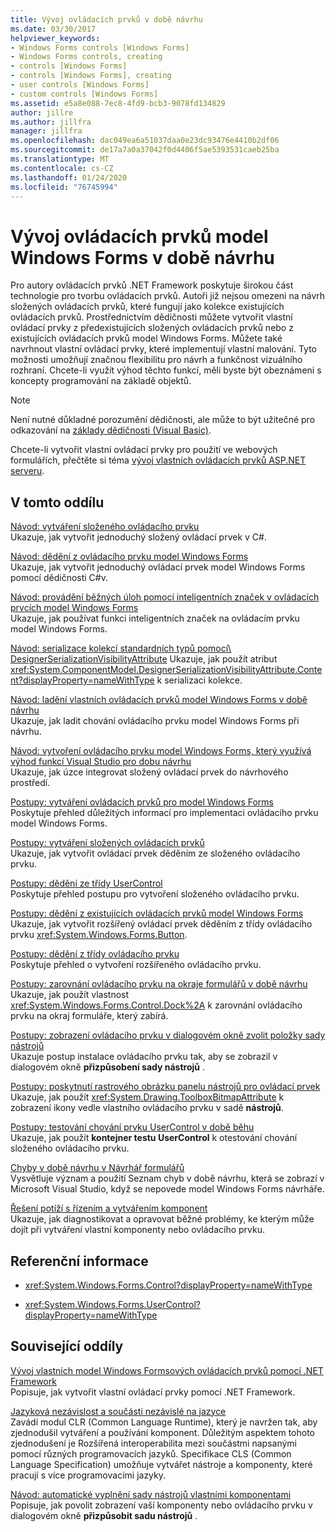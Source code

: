 ```yaml
---
title: Vývoj ovládacích prvků v době návrhu
ms.date: 03/30/2017
helpviewer_keywords:
- Windows Forms controls [Windows Forms]
- Windows Forms controls, creating
- controls [Windows Forms]
- controls [Windows Forms], creating
- user controls [Windows Forms]
- custom controls [Windows Forms]
ms.assetid: e5a8e088-7ec8-4fd9-bcb3-9078fd134829
author: jillre
ms.author: jillfra
manager: jillfra
ms.openlocfilehash: dac049ea6a51037daa0e23dc93476e4410b2df06
ms.sourcegitcommit: de17a7a0a37042f0d4406f5ae5393531caeb25ba
ms.translationtype: MT
ms.contentlocale: cs-CZ
ms.lasthandoff: 01/24/2020
ms.locfileid: "76745994"
---
```

# <a name="develop-windows-forms-controls-at-design-time"></a>Vývoj ovládacích prvků model Windows Forms v době návrhu

Pro autory ovládacích prvků .NET Framework poskytuje širokou část technologie pro tvorbu ovládacích prvků. Autoři již nejsou omezeni na návrh složených ovládacích prvků, které fungují jako kolekce existujících ovládacích prvků. Prostřednictvím dědičnosti můžete vytvořit vlastní ovládací prvky z předexistujících složených ovládacích prvků nebo z existujících ovládacích prvků model Windows Forms. Můžete také navrhnout vlastní ovládací prvky, které implementují vlastní malování. Tyto možnosti umožňují značnou flexibilitu pro návrh a funkčnost vizuálního rozhraní. Chcete-li využít výhod těchto funkcí, měli byste být obeznámeni s koncepty programování na základě objektů.

> [!NOTE]
> Není nutné důkladné porozumění dědičnosti, ale může to být užitečné pro odkazování na [základy dědičnosti (Visual Basic)](~/docs/visual-basic/programming-guide/language-features/objects-and-classes/inheritance-basics.md).

Chcete-li vytvořit vlastní ovládací prvky pro použití ve webových formulářích, přečtěte si téma [vývoj vlastních ovládacích prvků ASP.NET serveru](https://docs.microsoft.com/previous-versions/aspnet/zt27tfhy(v=vs.100)).

## <a name="in-this-section"></a>V tomto oddílu

[Návod: vytváření složeného ovládacího prvku](walkthrough-authoring-a-composite-control-with-visual-csharp.md)\
Ukazuje, jak vytvořit jednoduchý složený ovládací prvek v C#.

[Návod: dědění z ovládacího prvku model Windows Forms](walkthrough-inheriting-from-a-windows-forms-control-with-visual-csharp.md)\
Ukazuje, jak vytvořit jednoduchý ovládací prvek model Windows Forms pomocí dědičnosti C#v.

[Návod: provádění běžných úloh pomocí inteligentních značek v ovládacích prvcích model Windows Forms](performing-common-tasks-using-smart-tags-on-wf-controls.md)\
Ukazuje, jak používat funkci inteligentních značek na ovládacím prvku model Windows Forms.

[Návod: serializace kolekcí standardních typů pomocí\ DesignerSerializationVisibilityAttribute](serializing-collections-designerserializationvisibilityattribute.md)
Ukazuje, jak použít atribut <xref:System.ComponentModel.DesignerSerializationVisibilityAttribute.Content?displayProperty=nameWithType> k serializaci kolekce.

[Návod: ladění vlastních ovládacích prvků model Windows Forms v době návrhu](walkthrough-debugging-custom-windows-forms-controls-at-design-time.md)\
Ukazuje, jak ladit chování ovládacího prvku model Windows Forms při návrhu.

[Návod: vytvoření ovládacího prvku model Windows Forms, který využívá výhod funkcí Visual Studio pro dobu návrhu](creating-a-wf-control-design-time-features.md)\
Ukazuje, jak úzce integrovat složený ovládací prvek do návrhového prostředí.

[Postupy: vytváření ovládacích prvků pro model Windows Forms](how-to-author-controls-for-windows-forms.md)\
Poskytuje přehled důležitých informací pro implementaci ovládacího prvku model Windows Forms.

[Postupy: vytváření složených ovládacích prvků](how-to-author-composite-controls.md)\
Ukazuje, jak vytvořit ovládací prvek děděním ze složeného ovládacího prvku.

[Postupy: dědění ze třídy UserControl](how-to-inherit-from-the-usercontrol-class.md)\
Poskytuje přehled postupu pro vytvoření složeného ovládacího prvku.

[Postupy: dědění z existujících ovládacích prvků model Windows Forms](how-to-inherit-from-existing-windows-forms-controls.md)\
Ukazuje, jak vytvořit rozšířený ovládací prvek děděním z třídy ovládacího prvku <xref:System.Windows.Forms.Button>.

[Postupy: dědění z třídy ovládacího prvku](how-to-inherit-from-the-control-class.md)\
Poskytuje přehled o vytvoření rozšířeného ovládacího prvku.

[Postupy: zarovnání ovládacího prvku na okraje formulářů v době návrhu](how-to-align-a-control-to-the-edges-of-forms-at-design-time.md)\
Ukazuje, jak použít vlastnost <xref:System.Windows.Forms.Control.Dock%2A> k zarovnání ovládacího prvku na okraj formuláře, který zabírá.

[Postupy: zobrazení ovládacího prvku v dialogovém okně zvolit položky sady nástrojů](how-to-display-a-control-in-the-choose-toolbox-items-dialog-box.md)\
Ukazuje postup instalace ovládacího prvku tak, aby se zobrazil v dialogovém okně **přizpůsobení sady nástrojů** .

[Postupy: poskytnutí rastrového obrázku panelu nástrojů pro ovládací prvek](how-to-provide-a-toolbox-bitmap-for-a-control.md)\
Ukazuje, jak použít <xref:System.Drawing.ToolboxBitmapAttribute> k zobrazení ikony vedle vlastního ovládacího prvku v sadě **nástrojů**.

[Postupy: testování chování prvku UserControl v době běhu](how-to-test-the-run-time-behavior-of-a-usercontrol.md)\
Ukazuje, jak použít **kontejner testu UserControl** k otestování chování složeného ovládacího prvku.

[Chyby v době návrhu v Návrhář formulářů](design-time-errors-in-the-windows-forms-designer.md)\
Vysvětluje význam a použití Seznam chyb v době návrhu, která se zobrazí v Microsoft Visual Studio, když se nepovede model Windows Forms návrháře.

[Řešení potíží s řízením a vytvářením komponent](troubleshooting-control-and-component-authoring.md)\
Ukazuje, jak diagnostikovat a opravovat běžné problémy, ke kterým může dojít při vytváření vlastní komponenty nebo ovládacího prvku.

## <a name="reference"></a>Referenční informace

- <xref:System.Windows.Forms.Control?displayProperty=nameWithType>

- <xref:System.Windows.Forms.UserControl?displayProperty=nameWithType>

## <a name="related-sections"></a>Související oddíly

[Vývoj vlastních model Windows Formsových ovládacích prvků pomocí .NET Framework](developing-custom-windows-forms-controls.md)\
Popisuje, jak vytvořit vlastní ovládací prvky pomocí .NET Framework.

[Jazyková nezávislost a součásti nezávislé na jazyce](../../../standard/language-independence-and-language-independent-components.md)\
Zavádí modul CLR (Common Language Runtime), který je navržen tak, aby zjednodušil vytváření a používání komponent. Důležitým aspektem tohoto zjednodušení je Rozšířená interoperabilita mezi součástmi napsanými pomocí různých programovacích jazyků. Specifikace CLS (Common Language Specification) umožňuje vytvářet nástroje a komponenty, které pracují s více programovacími jazyky.

[Návod: automatické vyplnění sady nástrojů vlastními komponentami](walkthrough-automatically-populating-the-toolbox-with-custom-components.md)\
Popisuje, jak povolit zobrazení vaší komponenty nebo ovládacího prvku v dialogovém okně **přizpůsobit sadu nástrojů** .
